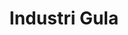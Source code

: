 ---
id: 21
title : Industri Gula
linkurl: https://drive.google.com/drive/folders/197PQ5One6lix3y9-v_X5trq6j0msSD4B?usp=sharing
fitur: aspekpajak
category: aspekpajak
createdTime : 31/07/2019
modifiedTime : 06/01/2020
topik: Versi Lengkap
img: sugar.png
---